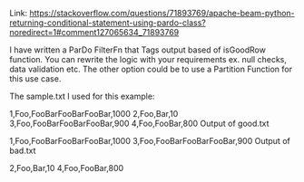 Link: https://stackoverflow.com/questions/71893769/apache-beam-python-returning-conditional-statement-using-pardo-class?noredirect=1#comment127065634_71893769

I have written a ParDo FilterFn that Tags output based of isGoodRow function. You can rewrite the logic with your requirements ex. null checks, data validation etc. The other option could be to use a Partition Function for this use case.

The sample.txt I used for this example:

1,Foo,FooBarFooBarFooBar,1000
2,Foo,Bar,10
3,Foo,FooBarFooBarFooBar,900
4,Foo,FooBar,800
Output of good.txt

1,Foo,FooBarFooBarFooBar,1000
3,Foo,FooBarFooBarFooBar,900
Output of bad.txt

2,Foo,Bar,10
4,Foo,FooBar,800
